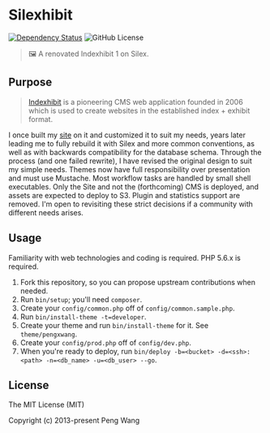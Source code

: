 # Silexhibit

[![Dependency Status](https://img.shields.io/david/hlfcoding/silexhibit.svg)](https://david-dm.org/hlfcoding/silexhibit#info=dependencies)
![GitHub License](https://img.shields.io/github/license/hlfcoding/silexhibit.svg)

> :framed_picture: A renovated Indexhibit 1 on Silex.

## Purpose

> [Indexhibit](https://indexhibit.org) is a pioneering CMS web application founded in 2006 which is used to create websites in the established index + exhibit format.

I once built my [site](http://pengxwang.com) on it and customized it to suit my needs, years later leading me to fully rebuild it with Silex and more common conventions, as well as with backwards compatibility for the database schema. Through the process (and one failed rewrite), I have revised the original design to suit my simple needs. Themes now have full responsibility over presentation and must use Mustache. Most workflow tasks are handled by small shell executables. Only the Site and not the (forthcoming) CMS is deployed, and assets are expected to deploy to S3. Plugin and statistics support are removed. I'm open to revisiting these strict decisions if a community with different needs arises.

## Usage

Familiarity with web technologies and coding is required. PHP 5.6.x is required.

1. Fork this repository, so you can propose upstream contributions when needed.
2. Run `bin/setup`; you'll need `composer`.
3. Create your `config/common.php` off of `config/common.sample.php`.
4. Run `bin/install-theme -t=developer`.
5. Create your theme and run `bin/install-theme` for it. See `theme/pengxwang`.
6. Create your `config/prod.php` off of `config/dev.php`.
7. When you're ready to deploy, run `bin/deploy -b=<bucket> -d=<ssh>:<path> -n=<db_name> -u=<db_user> --go`.

## License

The MIT License (MIT)

Copyright (c) 2013-present Peng Wang
